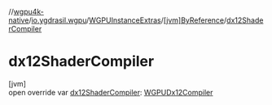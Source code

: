 //[wgpu4k-native](../../../../index.md)/[io.ygdrasil.wgpu](../../index.md)/[WGPUInstanceExtras](../index.md)/[[jvm]ByReference](index.md)/[dx12ShaderCompiler](dx12-shader-compiler.md)

# dx12ShaderCompiler

[jvm]\
open override var [dx12ShaderCompiler](dx12-shader-compiler.md): [WGPUDx12Compiler](../../-w-g-p-u-dx12-compiler/index.md)